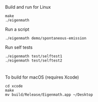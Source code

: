 Build and run for Linux

```
make
./eigenmath
```

Run a script

```
./eigenmath demo/spontaneous-emission
```

Run self tests

```
./eigenmath test/selftest1
./eigenmath test/selftest2
```
#

To build for macOS (requires Xcode)

```
cd xcode
make
mv build/Release/Eigenmath.app ~/Desktop
```
